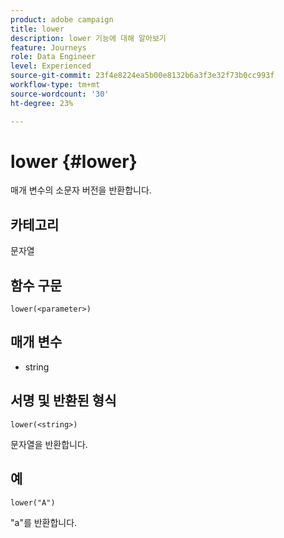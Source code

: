 ```yaml
---
product: adobe campaign
title: lower
description: lower 기능에 대해 알아보기
feature: Journeys
role: Data Engineer
level: Experienced
source-git-commit: 23f4e8224ea5b00e8132b6a3f3e32f73b0cc993f
workflow-type: tm+mt
source-wordcount: '30'
ht-degree: 23%

---
```


# lower {#lower}

매개 변수의 소문자 버전을 반환합니다.

## 카테고리

문자열

## 함수 구문

`lower(<parameter>)`

## 매개 변수

* string

## 서명 및 반환된 형식

`lower(<string>)`

문자열을 반환합니다.

## 예

`lower("A")`

&quot;a&quot;를 반환합니다.
